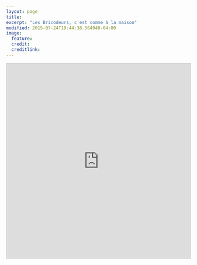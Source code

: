 ```yaml
---
layout: page
title:
excerpt: "Les Bricodeurs, c'est comme à la maison"
modified: 2015-07-24T19:44:38.564948-04:00
image:
  feature:
  credit:
  creditlink:
---
```


<!--

{% for member_data in site.data.members %}
{% assign member = member_data[1]  %}
  <div class="bio">
  	<img alt="{{ member.name }}" src="{{ site.url }}/images/{{ member.avatar }}" class="bio-photo">
  	<h4> {{member.name}}</h4>
  	<i>{{member.bio}}</i>
    <div>
      {% if member.twitter%}
      <a class="twitter-link" href="http://twitter.com/{{ member.twitter }}" title="{{ member.name }} on Twitter" target="_blank">
        <i class="fa fa-twitter-square fa-2x"></i>
      </a>
      {% endif %}
      {% if member.email%}
      <a class="email-link" href="mailto:{{ member.email }}" title="Email to {{ member.name }}" target="_blank">
        <i class="fa fa-envelope-square fa-2x"></i>
      </a>
      {% endif %}
      {% if member.web%}
      <a class="web-link" href="{{ member.web }}" title="{{ member.name }}'s website" target="_blank">
        <i class="fa fa-external-link-square fa-2x"></i>
      </a>
      {% endif %}


    </div>

  </div>
{% endfor %}

-->

<iframe class="airtable-embed"
src="https://airtable.com/embed/shr6mi6tRpE7nlb7R?backgroundColor=blue&viewControls=on"
frameborder="0" onmousewheel="" width="100%" height="533" style="background: transparent; border: 1px solid #ccc;">
</iframe>
